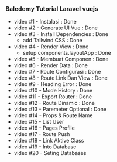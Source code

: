 ### Baledemy Tutorial Laravel vuejs

- video #1 - Instalasi : Done
- video #2 - Generate UI Vue : Done
- video #3 - Install Dependencies : Done
  - add Tailwind CSS : Done
- video #4 - Render View : Done
  - setup components.layoutApp : Done
- video #5 - Membuat Componen : Done
- video #6 - Render Data : Done
- video #7 - Route Configurasi : Done
- video #8 - Route Link Dan View : Done
- video #9 - Heading Error : Done
- video #10 - Mode History : Done
- video #11 - Export Router : Done
- video #12 - Route Dinamic : Done
- video #13 - Paremeter Optional : Done
- video #14 - Props & Route Name
- video #15 - List User
- video #16 - Pages Profile
- video #17 - Route Push
- video #18 - Link Aktive Class
- video #19 - Into Database
- video #20 - Seting Databases